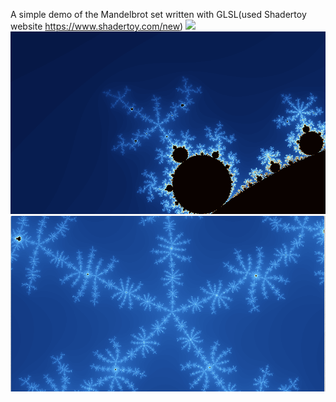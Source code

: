 A simple demo of the  Mandelbrot set 
written with GLSL(used Shadertoy website https://www.shadertoy.com/new) 
![](capture4.gif) 
![](screenshot_1.PNG) 
![](screenshot_2.PNG) 

